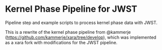 # Kernel Phase Pipeline for JWST

Pipeline step and example scripts to process kernel phase data with JWST.

This is a rewrite of the kernel phase pipeline from @kammerje
(https://github.com/kammerje/xara/tree/develop), which was implemented as a xara
fork with modifications for the JWST pipeline. 
